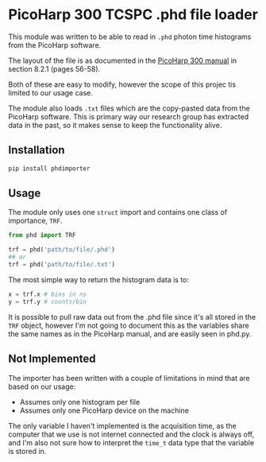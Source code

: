# PicoHarp 300 TCSPC .phd file loader

This module was written to be able to read in `.phd` photon time histograms from the PicoHarp software.

The layout of the file is as documented in the [PicoHarp 300 manual](http://ridl.cfd.rit.edu/products/manuals/PicoQuant/PicoHarp%20300%20v2.3/manual/Manual.pdf) in section 8.2.1 (pages 56-58).

Both of these are easy to modify, however the scope of this projec tis limited to our usage case.

The module also loads `.txt` files which are the copy-pasted data from the PicoHarp software. This is primary way our research group has extracted data in the past, so it makes sense to keep the functionality alive.

## Installation

```bash
pip install phdimporter
```

## Usage

The module only uses one `struct` import and contains one class of importance, `TRF`.

```python
from phd import TRF

trf = phd('path/to/file/.phd')
## or
trf = phd('path/to/file/.txt')
```

The most simple way to return the histogram data is to:

```python
x = trf.x # bins in ns
y = trf.y # counts/bin
```

It is possible to pull raw data out from the .phd file since it's all stored in the `TRF` object, however I'm not going to document this as the variables share the same names as in the PicoHarp manual, and are easily seen in phd.py.

## Not Implemented

The importer has been written with a couple of limitations in mind that are based on our usage:

* Assumes only one histogram per file
* Assumes only one PicoHarp device on the machine

The only variable I haven't implemented is the acquisition time, as the computer that we use is not internet connected and the clock is always off, and I'm also not sure how to interpret the `time_t` data type that the variable is stored in.

